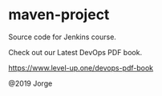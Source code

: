 # maven-project
Source code for Jenkins course.

Check out our Latest DevOps PDF book.

https://www.level-up.one/devops-pdf-book

@2019 Jorge 
